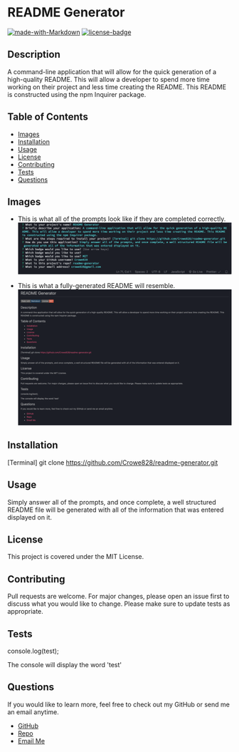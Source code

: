 # README Generator

[![made-with-Markdown](https://img.shields.io/badge/Made%20with-Markdown-1f425f.svg)](http://commonmark.org)
[![license-badge](https://img.shields.io/badge/License-MIT-red.svg)](https://shields.io/)

## Description

A command-line application that will allow for the quick generation of a high-quality README. This will allow a developer to spend more time working on their project and less time creating the README. This README is constructed using the npm Inquirer package.

## Table of Contents

- [Images](#images)
- [Installation](#installation)
- [Usage](#usage)
- [License](#license)
- [Contributing](#contributing)
- [Tests](#tests)
- [Questions](#tests)

## Images



- This is what all of the prompts look like if they are completed correctly.
  ![README Prompts](https://github.com/Crowe828/readme-generator/blob/master/images/readme-generator-prompts.png)

- This is what a fully-generated README will resemble.
  ![Generated README](https://github.com/Crowe828/readme-generator/blob/master/images/generated-readme.png)

## Installation

[Terminal] git clone https://github.com/Crowe828/readme-generator.git

## Usage

Simply answer all of the prompts, and once complete, a well structured README file will be generated with all of the information that was entered displayed on it.

## License

This project is covered under the MIT License.

## Contributing

Pull requests are welcome. For major changes, please open an issue first to discuss what you would like to change.
Please make sure to update tests as appropriate.

## Tests

console.log(test);

The console will display the word 'test'

## Questions

If you would like to learn more, feel free to check out my GitHub or send me an email anytime.

- [GitHub](https://github.com/crowe828)
- [Repo](https://github.com/Crowe828/readme-generator)
- [Email Me](mailto:crowe828@gmail.com?subject=Nice%20README%20Generator%20Dude)
